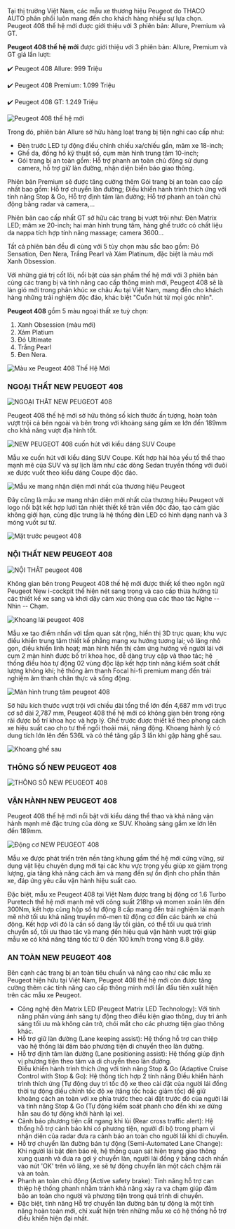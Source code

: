 Tại thị trường Việt Nam, các mẫu xe thương hiệu Peugeot do THACO AUTO phân phối luôn mang đến cho khách hàng nhiều sự lựa chọn.  Peugeot 408 thế hệ mới được giới thiệu với 3 phiên bản: Allure, Premium và GT.

**Peugeot 408 thế hệ mới** được giới thiệu với 3 phiên bản: Allure, Premium và GT giá lần lượt:

✔️ Peugeot 408 Allure: 999 Triệu

✔️ Peugeot 408 Premium: 1.099 Triệu

✔️ Peugeot 408 GT: 1.249 Triệu

<div class="relative w-full" style={{aspectRatio: "1.78"}}>
<Image src="https://res.cloudinary.com/dfhheac8o/image/upload/v1698059648/peogeot/f0wqkgyhqjqy7big1ecr.jpg" alt="Peugeot 408 thế hệ mới" fill={true} />
</div>

Trong đó, phiên bản Allure sở hữu hàng loạt trang bị tiện nghi cao cấp như:

- Đèn trước LED tự động điều chỉnh chiếu xa/chiếu gần, mâm xe 18-inch;
- Ghế da, đồng hồ kỹ thuật số, cụm màn hình trung tâm 10-inch;
- Gói trang bị an toàn gồm: Hỗ trợ phanh an toàn chủ động sử dụng camera, hỗ trợ giữ làn đường, nhận diện biển báo giao thông.

Phiên bản Premium sẽ được tăng cường thêm Gói trang bị an toàn cao cấp nhất bao gồm: Hỗ trợ chuyển làn đường; Điều khiển hành trình thích ứng với tính năng Stop & Go, Hỗ trợ định tâm làn đường; Hỗ trợ phanh an toàn chủ động bằng radar và camera,...

Phiên bản cao cấp nhất GT sở hữu các trang bị vượt trội như: Đèn Matrix LED; mâm xe 20-inch; hai màn hình trung tâm, hàng ghế trước có chất liệu da nappa tích hợp tính năng massage; camera 3600...

Tất cả phiên bản đều đi cùng với 5 tùy chọn màu sắc bao gồm: Đỏ Sensation, Đen Nera, Trắng Pearl và Xám Platinum, đặc biệt là màu mới Xanh Obsession.

Với những giá trị cốt lõi, nổi bật của sản phẩm thế hệ mới với 3 phiên bản cùng các trang bị và tính năng cao cấp thông minh mới, Peugeot 408 sẽ là làn gió mới trong phân khúc xe châu Âu tại Việt Nam, mang đến cho khách hàng những trải nghiệm độc đáo, khác biệt "Cuốn hút từ mọi góc nhìn".

**Peugeot 408** gồm 5 màu ngoại thất xe tuỳ chọn:

1.  Xanh Obsession (màu mới)
2.  Xám Platium
3.  Đỏ Ultimate
4.  Trắng Pearl
5.  Đen Nera.

<div class="relative w-full" style={{aspectRatio: "2.5"}}>
<Image src="https://res.cloudinary.com/dfhheac8o/image/upload/v1698059647/peogeot/wdkicjemqitut1yfjcbn.jpg" alt="Màu xe Peugeot 408 Thế Hệ Mới" fill={true} />
</div>

### NGOẠI THẤT NEW PEUGEOT 408

<div class="relative w-full" style={{aspectRatio: "1.32"}}>
<Image src="https://res.cloudinary.com/dfhheac8o/image/upload/v1698059655/peogeot/ixpw8ijtqrjdjlc3xqpg.png" alt="NGOẠI THẤT NEW PEUGEOT 408" fill={true} />
</div>

Peugeot 408 thế hệ mới sở hữu thông số kích thước ấn tượng, hoàn toàn vượt trội cả bên ngoài và bên trong với khoảng sáng gầm xe lớn đến 189mm cho khả năng vượt địa hình tốt.

<div class="relative w-full" style={{aspectRatio: "1.5"}}>
<Image src="https://res.cloudinary.com/dfhheac8o/image/upload/v1698059646/peogeot/njgbjv8rqebfg7j3xb5p.jpg" alt="NEW PEUGEOT 408 cuốn hút với kiểu dáng SUV Coupe" fill={true} />
</div>

Mẫu xe cuốn hút với kiểu dáng SUV Coupe. Kết hợp hài hòa yếu tố thể thao mạnh mẽ của SUV và sự lịch lãm như các dòng Sedan truyền thống với đuôi xe được vuốt theo kiểu dáng Coupe độc đáo.

<div class="relative w-full" style={{aspectRatio: "1.5"}}>
<Image src="https://res.cloudinary.com/dfhheac8o/image/upload/v1698059647/peogeot/j35eobjsy25w9v8ebwvy.jpg" alt="Mẫu xe mang nhận diện mới nhất của thương hiệu Peugeot" fill={true} />
</div>

Đây cũng là mẫu xe mang nhận diện mới nhất của thương hiệu Peugeot với logo nổi bật kết hợp lưới tản nhiệt thiết kế tràn viền độc đáo, tạo cảm giác không giới hạn, cùng đặc trưng là hệ thống đèn LED có hình dạng nanh và 3 móng vuốt sư tử.

<div class="relative w-full" style={{aspectRatio: "1.5"}}>
<Image src="https://res.cloudinary.com/dfhheac8o/image/upload/v1698059646/peogeot/jkycsfiflklcwzrmuosm.jpg" alt="Mặt trước peugeot 408" fill={true} />
</div>

### NỘI THẤT NEW PEUGEOT 408

<div class="relative w-full" style={{aspectRatio: "1.34"}}>
<Image src="https://res.cloudinary.com/dfhheac8o/image/upload/v1698059645/peogeot/mwhwpayw3t42sbwzjg6g.png" alt="NỘI THẤT peugeot 408" fill={true} />
</div>

Không gian bên trong Peugeot 408 thế hệ mới được thiết kế theo ngôn ngữ Peugeot New i-cockpit thể hiện nét sang trọng và cao cấp thừa hưởng từ các thiết kế xe sang và khơi dậy cảm xúc thông qua các thao tác Nghe -- Nhìn -- Chạm.

<div class="relative w-full" style={{aspectRatio: "1.5"}}>
<Image src="https://res.cloudinary.com/dfhheac8o/image/upload/v1698059644/peogeot/crsib6rxkslgdd8qnj3i.jpg" alt="Khoang lái peugeot 408" fill={true} />
</div>

Mẫu xe tạo điểm nhấn với tầm quan sát rộng, hiển thị 3D trực quan; khu vực điều khiển trung tâm thiết kế phẳng mang xu hướng tương lai; vô lăng nhỏ gọn, điều khiển linh hoạt; màn hình hiển thị cảm ứng hướng về người lái với cụm 2 màn hình được bố trí khoa học, dễ dàng truy cập và thao tác; hệ thống điều hòa tự động 02 vùng độc lập kết hợp tính năng kiểm soát chất lượng không khí; hệ thống âm thanh Focal hi-fi premium mang đến trải nghiệm âm thanh chân thực và sống động.

<div class="relative w-full" style={{aspectRatio: "1.5"}}>
<Image src="https://res.cloudinary.com/dfhheac8o/image/upload/v1698059655/peogeot/p2mw3nj6cmqzglbydxyl.jpg" alt="Màn hình trung tâm peugeot 408" fill={true} />
</div>

Sở hữu kích thước vượt trội với chiều dài tổng thể lớn đến 4,687 mm với trục cơ sở dài 2,787 mm, Peugeot 408 thế hệ mới có không gian bên trong rộng rãi được bố trí khoa học và hợp lý. Ghế trước được thiết kế theo phong cách xe hiệu suất cao cho tư thế ngồi thoải mái, năng động. Khoang hành lý có dung tích lớn lên đến 536L và có thể tăng gấp 3 lần khi gập hàng ghế sau.

<div class="relative w-full" style={{aspectRatio: "1.778"}}>
<Image src="https://res.cloudinary.com/dfhheac8o/image/upload/v1698059645/peogeot/v4kp4oowvxhgyoe0wsah.jpg" alt="Khoang ghế sau" fill={true} />
</div>

### THÔNG SỐ NEW PEUGEOT 408

<div class="relative w-full" style={{aspectRatio: "0.7"}}>
<Image src="https://res.cloudinary.com/dfhheac8o/image/upload/v1698059643/peogeot/eqrrb4r8l0fwflkeahkb.jpg" alt="THÔNG SỐ NEW PEUGEOT 408" fill={true} />
</div>

### VẬN HÀNH NEW PEUGEOT 408

Peugeot 408 thế hệ mới nổi bật với kiểu dáng thể thao và khả năng vận hành mạnh mẽ đặc trưng của dòng xe SUV. Khoảng sáng gầm xe lớn lên đến 189mm.

<div class="relative w-full" style={{aspectRatio: "1.778"}}>
<Image src="https://res.cloudinary.com/dfhheac8o/image/upload/v1698059643/peogeot/wwhgutnkvc859fnhdmfo.jpg" alt="Động cơ NEW PEUGEOT 408" fill={true} />
</div>

Mẫu xe được phát triển trên nền tảng khung gầm thế hệ mới cứng vững, sử dụng vật liệu chuyên dụng mới tại các khu vực trọng yếu giúp xe giảm trọng lượng, gia tăng khả năng cách âm và mang đến sự ổn định cho phần thân xe, đáp ứng yêu cầu vận hành hiệu suất cao.

Đặc biệt, mẫu xe Peugeot 408 tại Việt Nam được trang bị động cơ 1.6 Turbo Puretech thế hệ mới mạnh mẽ với công suất 218hp và momen xoắn lên đến 300Nm, kết hợp cùng hộp số tự động 8 cấp mang đến trải nghiệm lái mạnh mẽ nhờ tối ưu khả năng truyền mô-men từ động cơ đến các bánh xe chủ động. Kết hợp với đó là cần số dạng lẫy tối giản, có thể tối ưu quá trình chuyển số, tối ưu thao tác và mang đến hiệu quả vận hành vượt trội giúp mẫu xe có khả năng tăng tốc từ 0 đến 100 km/h trong vòng 8.8 giây.

### AN TOÀN NEW PEUGEOT 408

Bên cạnh các trang bị an toàn tiêu chuẩn và nâng cao như các mẫu xe Peugeot hiện hữu tại Việt Nam, Peugeot 408 thế hệ mới còn được tăng cường thêm các tính năng cao cấp thông minh mới lần đầu tiên xuất hiện trên các mẫu xe Peugeot.

- Công nghệ đèn Matrix LED (Peugeot Matrix LED Technology): Với tính năng phân vùng ánh sáng tự động theo điều kiện giao thông, duy trì ánh sáng tối ưu mà không cản trở, chói mắt cho các phương tiện giao thông khác.
- Hỗ trợ giữ làn đường (Lane keeping assist): Hệ thống hỗ trợ can thiệp vào hệ thống lái đảm bảo phương tiện di chuyển theo làn đường​.
- Hỗ trợ định tâm làn đường (Lane positioning assist): Hệ thống giúp định vị phương tiện theo tâm và di chuyển theo làn đường.\
  Điều khiển hành trình thích ứng với tính năng Stop & Go (Adaptive Cruise Control with Stop & Go): Hệ thống tích hợp 2 tính năng Điều khiển hành trình thích ứng (Tự động duy trì tốc độ xe theo cài đặt của người lái đồng thời tự động điều chỉnh tốc độ xe (tăng tốc hoặc giảm tốc) để giữ khoảng cách an toàn với xe phía trước theo cài đặt trước đó của người lái và tính năng Stop & Go (Tự động kiểm soát phanh cho đến khi xe dừng hẳn sau đó tự động khởi hành lại xe).
- Cảnh báo phương tiện cắt ngang khi lùi (Rear cross traffic alert): Hệ thống hỗ trợ cảnh báo khi có phương tiện, người đi bộ trong phạm vi nhận diện của radar đưa ra cảnh báo an toàn cho người lái​ khi di chuyển.
- Hỗ trợ chuyển làn đường bán tự động (Semi-Automated Lane Change): Khi người lái bật đèn báo rẽ, hệ thống quan sát hiện trạng giao thông xung quanh và đưa ra gợi ý chuyển làn, người lái đồng ý bằng cách nhấn vào nút 'OK' trên vô lăng, xe sẽ tự động chuyển làn một cách chậm rãi và an toàn.
- Phanh an toàn chủ động (Active safety brake): Tính năng hỗ trợ can thiệp hệ thống phanh nhằm tránh khả năng xảy ra va chạm​ giúp đảm bảo an toàn cho người và phương tiện​ trong quá trình di chuyển.
- Đặc biệt, tính năng Hỗ trợ chuyển làn đường bán tự động là một tính năng hoàn toàn mới, chỉ xuất hiện trên những mẫu xe có hệ thống hỗ trợ điều khiển hiện đại nhất.
